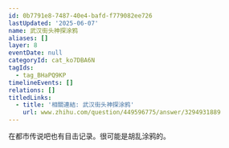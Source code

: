 ```yaml
---
id: 0b7791e8-7487-40e4-bafd-f779082ee726
lastUpdated: '2025-06-07'
name: 武汉街头神探涂鸦
aliases: []
layer: 8
eventDate: null
categoryId: cat_ko7DBA6N
tagIds:
  - tag_BHaPQ9KP
timelineEvents: []
relations: []
titledLinks:
  - title: '相關連結: 武汉街头神探涂鸦'
    url: www.zhihu.com/question/449596775/answer/3294931889
---
```

在都市传说吧也有目击记录。很可能是胡乱涂鸦的。
